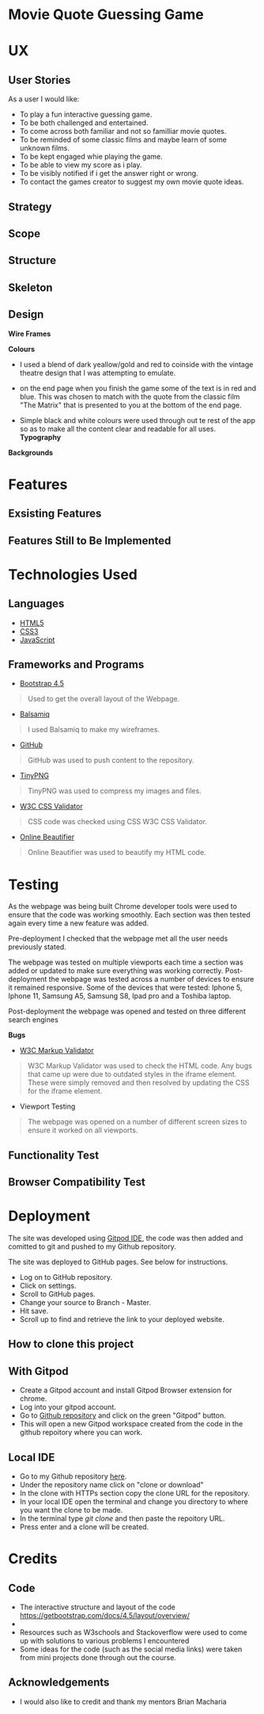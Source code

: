 # Movie Quote Guessing Game

# UX

## User Stories
As a user I would like:

* To play a fun interactive guessing game.
* To be both challenged and entertained.
* To come across both familiar and not so familliar movie quotes.
* To be reminded of some classic films and maybe learn of some unknown films.
* To be kept engaged whie playing the game.
* To be able to view my score as i play.
* To be visibly notified if i get the answer right or wrong.
* To contact the games creator to suggest my own movie quote ideas.


## Strategy

## Scope

## Structure

## Skeleton

## Design
**Wire Frames**
  
 

**Colours**
* I used a blend of dark yeallow/gold and red to coinside with the vintage theatre design that I was attempting to emulate.

* on the end page when you finish the game some of the text is in red and blue. This was chosen to match with the quote from the classic film "The Matrix" that is presented to you at the bottom of the end page.

* Simple black and white colours were used through out te rest of the app so as to make all the content clear and readable for all uses.
**Typography**


**Backgrounds**


# Features
## Exsisting Features

## Features Still to Be Implemented

# Technologies Used
## Languages
* [HTML5](https://en.wikipedia.org/wiki/HTML5)
* [CSS3](https://en.wikipedia.org/wiki/CSS)
* [JavaScript]()

## Frameworks and Programs
* [Bootstrap 4.5](https://getbootstrap.com/docs/4.3/getting-started/introduction/)
> Used to get the overall layout of the Webpage.

* [Balsamiq](https://balsamiq.com/wireframes/?gclid=Cj0KCQiA48j9BRC-ARIsAMQu3WSc14tIkeDZUlWDIVOa-Acbyn1s5XvsJJ6CnWplwD7_WPcgk-C4cTgaAsaNEALw_wcB)
> I used Balsamiq to make my wireframes.

* [GitHub](https://github.com/)
> GitHub was used to push content to the repository.

*  [TinyPNG](https://tinypng.com/)
> TinyPNG was used to compress my images and files.

*  [W3C CSS Validator](https://jigsaw.w3.org/css-validator/validator)
> CSS code was checked using CSS W3C CSS Validator.

* [Online Beautifier](https://beautifier.io/)
> Online Beautifier was used to beautify my HTML code.
# Testing
As the webpage was being built Chrome developer tools were used to ensure that the code was working smoothly. Each section was then tested again every time a new feature was added.

Pre-deployment I checked that the webpage met all the user needs previously stated.

The webpage was tested on multiple viewports each time a section was added or updated to make sure everything was working correctly.
Post-deployment the webpage was tested across a number of devices to ensure it remained responsive. Some of the devices that were tested: Iphone 5, Iphone 11, Samsung A5, Samsung S8, Ipad pro and a Toshiba laptop.

Post-deployment the webpage was opened and tested on three different search engines

**Bugs**


* [W3C Markup Validator](https://validator.w3.org/nu/#textarea)
>W3C Markup Validator was used to check the HTML code. Any bugs that came up were due to outdated styles in the iframe element. These were simply removed and then resolved by updating the CSS for the iframe element.

* Viewport Testing
> The webpage was opened on a number of different screen sizes to ensure it worked on all viewports. 

## Functionality Test

## Browser Compatibility Test


# Deployment
The site was developed using [Gitpod IDE](https://gitpod.io/), the code was then added and comitted to git and pushed to my Github repository.

The site was deployed to GitHub pages. See below for instructions.

* Log on to GitHub repository.
* Click on settings.
* Scroll to GitHub pages.
* Change your source to Branch - Master.
* Hit save.
* Scroll up to find and retrieve the link to your deployed website.

## How to clone this project
## With Gitpod
* Create a Gitpod account and install Gitpod Browser extension for chrome.
* Log into your gitpod account.
* Go to [Github repository](https://github.com/LiamGaff/Liam-Gaffney-Actor) and click on the green "Gitpod" button.
* This will open a new Gitpod workspace created from the code in the github repoitory where you can work.

## Local IDE
* Go to my Github repository [here](https://github.com/LiamGaff/Liam-Gaffney-Actor).
* Under the repository name click on "clone or download"
* In the clone with HTTPs section copy the clone URL for the repository.
* In your local IDE open the terminal and change you directory to where you want the clone to be made.
* In the terminal type _git clone_ and then paste the repoitory URL.
* Press enter and a clone will be created.

# Credits

## Code
* The interactive structure and layout of the code  https://getbootstrap.com/docs/4.5/layout/overview/
*
* Resources such as W3schools and Stackoverflow were used to come up with solutions to various problems I encountered
* Some ideas for the code (such as the social media links) were taken from mini projects done through out the course. 

## Acknowledgements
* I would also like to credit and thank my mentors Brian Macharia 